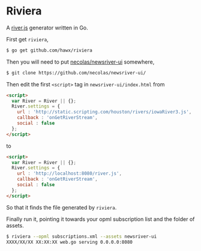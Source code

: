 # Riviera

A [river.js][] generator written in Go.

First get `riviera`,

``` bash
$ go get github.com/hawx/riviera
```

Then you will need to put [necolas/newsriver-ui][newsriver-ui] somewhere,

``` bash
$ git clone https://github.com/necolas/newsriver-ui/
```

Then edit the first `<script>` tag in `newsriver-ui/index.html` from

``` html
<script>
  var River = River || {};
  River.settings = {
    url : 'http://static.scripting.com/houston/rivers/iowaRiver3.js',
    callback : 'onGetRiverStream',
    social : false
  };
</script>
```

to

``` html
<script>
  var River = River || {};
  River.settings = {
    url : 'http://localhost:8080/river.js',
    callback : 'onGetRiverStream',
    social : false
  };
</script>
```

So that it finds the file generated by `riviera`.

Finally run it, pointing it towards your opml subscription list and the folder
of assets.

``` bash
$ riviera --opml subscriptions.xml --assets newsriver-ui
XXXX/XX/XX XX:XX:XX web.go serving 0.0.0.0:8080
```

[river.js]:     http://riverjs.org
[newsriver-ui]: https://github.com/necolas/newsriver-ui/
